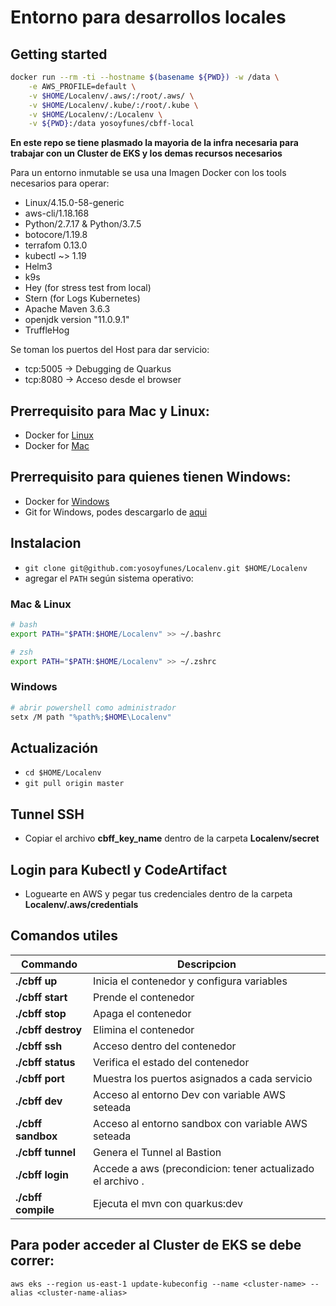 # Entorno para desarrollos locales

## Getting started

```bash
docker run --rm -ti --hostname $(basename ${PWD}) -w /data \
    -e AWS_PROFILE=default \
    -v $HOME/Localenv/.aws/:/root/.aws/ \
    -v $HOME/Localenv/.kube/:/root/.kube \
    -v $HOME/Localenv/:/Localenv \
    -v ${PWD}:/data yosoyfunes/cbff-local
```

**En este repo se tiene plasmado la mayoria de la infra necesaria para trabajar con un Cluster de EKS y los demas recursos necesarios**

Para un entorno inmutable se usa una Imagen Docker con los tools necesarios para operar:
- Linux/4.15.0-58-generic
- aws-cli/1.18.168
- Python/2.7.17 & Python/3.7.5
- botocore/1.19.8
- terrafom 0.13.0
- kubectl ~> 1.19
- Helm3
- k9s
- Hey (for stress test from local)
- Stern (for Logs Kubernetes)
- Apache Maven 3.6.3
- openjdk version "11.0.9.1"
- TruffleHog

Se toman los puertos del Host para dar servicio:

- tcp:5005 -> Debugging de Quarkus
- tcp:8080 -> Acceso desde el browser

## Prerrequisito para Mac y Linux:

- Docker for [Linux](https://docs.docker.com/engine/install/ubuntu/)
- Docker for [Mac](https://docs.docker.com/docker-for-mac/install/)

## Prerrequisito para quienes tienen Windows:

- Docker for [Windows](https://docs.docker.com/docker-for-windows/install/)
- Git for Windows, podes descargarlo de [aqui](https://gitforwindows.org/)

## Instalacion
- `git clone git@github.com:yosoyfunes/Localenv.git $HOME/Localenv`
- agregar el `PATH` según sistema operativo:

### Mac & Linux

```bash
# bash
export PATH="$PATH:$HOME/Localenv" >> ~/.bashrc

# zsh
export PATH="$PATH:$HOME/Localenv" >> ~/.zshrc
```

### Windows

```bash
# abrir powershell como administrador
setx /M path "%path%;$HOME\Localenv"
```

## Actualización
- `cd $HOME/Localenv`
- `git pull origin master`

## Tunnel SSH
- Copiar el archivo **cbff_key_name** dentro de la carpeta **Localenv/secret**

## Login para Kubectl y CodeArtifact
- Loguearte en AWS y pegar tus credenciales dentro de la carpeta **Localenv/.aws/credentials**

## Comandos utiles

|  Commando  |  Descripcion  |
|  -------  |  -----------  |
|**./cbff up**  |    Inicia el contenedor y configura variables |
|**./cbff start**  |    Prende el contenedor |
|**./cbff stop**  |    Apaga el contenedor |
|**./cbff destroy**  |    Elimina el contenedor |
|**./cbff ssh**  |    Acceso dentro del contenedor |
|**./cbff status**  |    Verifica el estado del contenedor |
|**./cbff port**  |    Muestra los puertos asignados a cada servicio |
|**./cbff dev**  |    Acceso al entorno Dev con variable AWS seteada |
|**./cbff sandbox**  |    Acceso al entorno sandbox con variable AWS seteada |
|**./cbff tunnel**  |    Genera el Tunnel al Bastion |
|**./cbff login**  |    Accede a aws (precondicion: tener actualizado el archivo . |aws/credentials)
|**./cbff compile**  |    Ejecuta el mvn con quarkus:dev |

## Para poder acceder al Cluster de EKS se debe correr:
```shell script
aws eks --region us-east-1 update-kubeconfig --name <cluster-name> --alias <cluster-name-alias>
```
